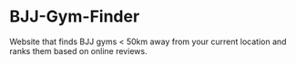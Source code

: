 # BJJ-Gym-Finder
Website that finds BJJ gyms &lt; 50km away from your current location and ranks them based on online reviews. 
